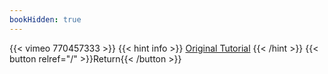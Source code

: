 ```yaml
---
bookHidden: true
---
```


{{< vimeo 770457333 >}}
{{< hint info >}}
[Original Tutorial](https://youtu.be/Hwfe4vKVNbA)
{{< /hint >}}
{{< button relref="/" >}}Return{{< /button >}}
